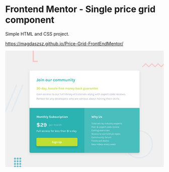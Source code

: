 # Frontend Mentor - Single price grid component

Simple HTML and CSS project.

https://magdaszsz.github.io/Price-Grid-FrontEndMentor/

![Design preview for the Single price grid component coding challenge](./design/desktop-preview.jpg)



